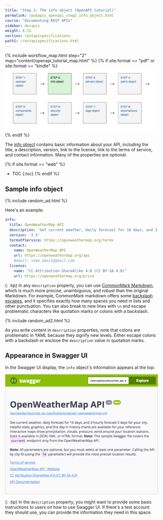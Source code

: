 ```yaml
---
title: "Step 2: The info object (OpenAPI tutorial)"
permalink: /pubapis_openapi_step2_info_object.html
course: "Documenting REST APIs"
sidebar: docapis
weight: 8.31
section: restapispecifications
path1: /restapispecifications.html
---
```


{% include workflow_map.html step="2" map="content/openapi_tutorial_map.html"  %}
{% if site.format == "pdf" or site.format == "kindle" %}
<img src="images/openapistep2.png"/>
{% endif %}

The [info object](https://github.com/OAI/OpenAPI-Specification/blob/master/versions/3.0.1.md#infoObject) contains basic information about your API, including the title, a description, version, link to the license, link to the terms of service, and contact information. Many of the properties are optional.

{% if site.format == "web" %}
* TOC
{:toc}
{% endif %}

## Sample info object

{% include random_ad.html %}

Here's an example:

```yaml
info:
  title: OpenWeatherMap API
  description: 'Get current weather, daily forecast for 16 days, and 3-hourly forecast 5 days for your city. Helpful stats, graphics, and this day in history charts are available for your reference. Interactive maps show precipitation, clouds, pressure, wind around your location stations. Data is available in JSON, XML, or HTML format. **Note**: This sample Swagger file covers the `current` endpoint only from the OpenWeatherMap API. <br/><br/> **Note**: All parameters are optional, but you must select at least one parameter. Calling the API by city ID (using the `id` parameter) will provide the most precise location results.'
  version: '2.5'
  termsOfService: https://openweathermap.org/terms
  contact:
    name: OpenWeatherMap API
    url: https://openweathermap.org/api
    #email: some_email@gmail.com
  license:
    name: "CC Attribution-ShareAlike 4.0 (CC BY-SA 4.0)"
    url: https://openweathermap.org/price
```

{: .tip}
In any `description` property, you can use [CommonMark Markdown](http://spec.commonmark.org/0.27/), which is much more precise, unambiguous, and robust than the original Markdown. For example, CommonMark markdown offers some [backslash escapes](http://spec.commonmark.org/0.27/#backslash-escapes), and it specifies exactly how many spaces you need in lists and other punctuation. You can also break to new lines with `\n` and escape problematic characters like quotation marks or colons with a backslash.

{% include random_ad2.html %}

As you write content in `description` properties, note that colons are problematic in YAML because they signify new levels. Either escape colons with a backslash or enclose the `description` value in quotation marks.

## Appearance in Swagger UI

In the Swagger UI display, the `info` object's information appears at the top:

<a href="http://idratherbewriting.com/learnapidoc/assets/files/swagger/index.html" class="noExtIcon"><img src="images/openapitutorial_info_object.png" class="medium" /></a>

{: .tip}
In the `description` property, you might want to provide some basic instructions to users on how to use Swagger UI. If there's a test account they should use, you can provide the information they need in this space.
